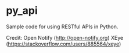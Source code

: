 # py_api

Sample code for using RESTful APIs in Python.

Credit:
Open Notify (http://open-notify.org)
XEye (https://stackoverflow.com/users/885564/xeye)
